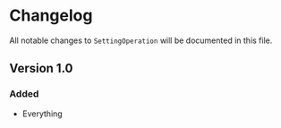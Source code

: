 # Changelog

All notable changes to `SettingOperation` will be documented in this file.

## Version 1.0

### Added
- Everything
